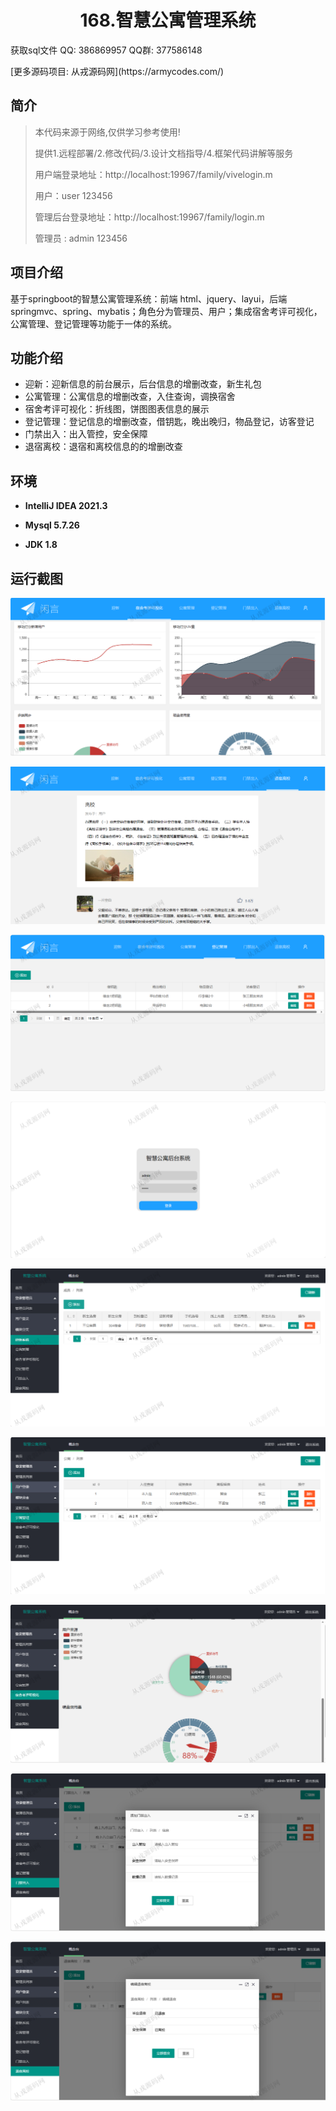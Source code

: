 <p><h1 align="center">168.智慧公寓管理系统</h1></p>

<p> 获取sql文件 QQ: 386869957 QQ群: 377586148 </p>
<p> [更多源码项目: 从戎源码网](https://armycodes.com/) </p>

## 简介

> 本代码来源于网络,仅供学习参考使用!
>
> 提供1.远程部署/2.修改代码/3.设计文档指导/4.框架代码讲解等服务
> 
> 用户端登录地址：http://localhost:19967/family/vivelogin.m
> 
> 用户：user  123456
> 
> 管理后台登录地址：http://localhost:19967/family/login.m
>
> 管理员 : admin 123456

## 项目介绍
基于springboot的智慧公寓管理系统：前端 html、jquery、layui，后端 springmvc、spring、mybatis；角色分为管理员、用户；集成宿舍考评可视化，公寓管理、登记管理等功能于一体的系统。

## 功能介绍

- 迎新：迎新信息的前台展示，后台信息的增删改查，新生礼包
- 公寓管理：公寓信息的增删改查，入住查询，调换宿舍
- 宿舍考评可视化：折线图，饼图图表信息的展示
- 登记管理：登记信息的增删改查，借钥匙，晚出晚归，物品登记，访客登记
- 门禁出入：出入管控，安全保障
- 退宿离校：退宿和离校信息的的增删改查

## 环境

- <b>IntelliJ IDEA 2021.3</b>

- <b>Mysql 5.7.26</b>

- <b>JDK 1.8</b>

## 运行截图
![](screenshot/1.png)

![](screenshot/2.png)

![](screenshot/3.png)

![](screenshot/4.png)

![](screenshot/5.png)

![](screenshot/6.png)

![](screenshot/7.png)

![](screenshot/8.png)

![](screenshot/9.png)